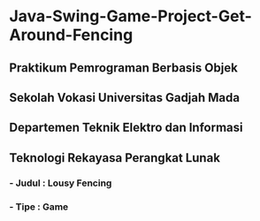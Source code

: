 # Java-Swing-Game-Project-Get-Around-Fencing

## Praktikum Pemrograman Berbasis Objek
## Sekolah Vokasi Universitas Gadjah Mada
## Departemen Teknik Elektro dan Informasi
## Teknologi Rekayasa Perangkat Lunak


### - Judul : Lousy Fencing
### - Tipe  : Game

